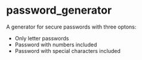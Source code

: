 # password_generator

A generator for secure passwords with three optons:
- Only letter passwords
- Password with numbers included
- Password with special characters included

